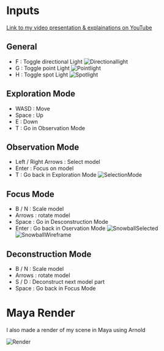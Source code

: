 # Inputs

[Link to my video presentation & explainations on YouTube](https://www.youtube.com/watch?v=Dqf-v3bJA34)

## General
- F : Toggle directional Light
![Directionallight](https://user-images.githubusercontent.com/33254234/118398508-3d328e00-b659-11eb-8905-b38d90421728.PNG)
- G : Toggle point Light
![Pointlight](https://user-images.githubusercontent.com/33254234/118398512-3f94e800-b659-11eb-9fe2-0f33460251ea.PNG)
- H : Toggle spot Light
![Spotlight](https://user-images.githubusercontent.com/33254234/118398504-3c016100-b659-11eb-9f29-21f8b5261c27.PNG)
## Exploration Mode
- WASD : Move
- Space : Up
- E : Down
- T : Go in Observation Mode
## Observation Mode
- Left / Right Arrows : Select model
- Enter : Focus on model
- T : Go back in Exploration Mode
![SelectionMode](https://user-images.githubusercontent.com/33254234/118398492-36a41680-b659-11eb-8506-a6068493c0ca.PNG)
## Focus Mode
- B / N : Scale model
- Arrows : rotate model
- Space : Go in Desconstruction Mode
- Enter : Go back in Oservation Mode
![SnowballSelected](https://user-images.githubusercontent.com/33254234/118398497-399f0700-b659-11eb-9e58-2f7a8f0e28e5.PNG)
![SnowballWireframe](https://user-images.githubusercontent.com/33254234/118398502-3b68ca80-b659-11eb-8be7-63dcf01f4a98.PNG)
## Deconstruction Mode
- B / N : Scale model
- Arrows : rotate model
- S / D : Deconstruct next model part
- Space : Go back in Focus Mode

# Maya Render 

I also made a render of my scene in Maya using Arnold

![Render](https://github.com/Skyrize/HW_OpenGL/blob/main/render.png)


